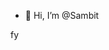 - 👋 Hi, I’m @Sambit
<!---
Sambit989/Sambit989 is a ✨ special ✨ repository because its `README.md` (this file) appears on your GitHub profile.
You can click the Preview link to take a look at your changes.
--->
fy